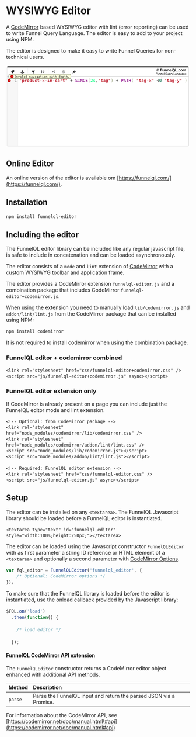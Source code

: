 # WYSIWYG Editor

A [CodeMirror](https://github.com/codemirror/CodeMirror) based WYSIWYG editor with lint \(error reporting\) can be used to write Funnel Query Language. The editor is easy to add to your project using NPM.

The editor is designed to make it easy to write Funnel Queries for non-technical users.

![FunnelQL Editor](./assets/editor.png)

## Online Editor

An online version of the editor is available om [https://funnelql.com/](https://funnelql.com/).

## Installation

```bash
npm install funnelql-editor
```

## Including the editor

The FunnelQL editor library can be included like any regular javascript file, is safe to include in concatenation and can be loaded asynchronously.

The editor consists of a `mode` and `lint` extension of [CodeMirror](https://github.com/codemirror/CodeMirror) with a custom WYSIWYG toolbar and application frame.

The editor provides a CodeMirror extension `funnelql-editor.js` and a combination package that includes CodeMirror `funnelql-editor+codemirror.js`.

When using the extension you need to manually load `lib/codemirror.js` and `addon/lint/lint.js` from the CodeMirror package that can be installed using NPM:

```bash
npm install codemirror
```

It is not required to install codemirror when using the combination package.

### FunnelQL editor + codemirror combined

```markup
<link rel="stylesheet" href="css/funnelql-editor+codemirror.css" />
<script src="js/funnelql-editor+codemirror.js" async></script>
```

### FunnelQL editor extension only

If CodeMirror is already present on a page you can include just the FunnelQL editor mode and lint extension.

```markup
<!-- Optional: from CodeMirror package -->
<link rel="stylesheet" href="node_modules/codemirror/lib/codemirror.css" />
<link rel="stylesheet" href="node_modules/codemirror/addon/lint/lint.css" />
<script src="node_modules/lib/codemirror.js"></script>
<script src="node_modules/addon/lint/lint.js"></script>

<!-- Required: FunnelQL editor extension -->
<link rel="stylesheet" href="css/funnelql-editor.css" />
<script src="js/funnelql-editor.js" async></script>
```

## Setup

The editor can be installed on any `<textarea>`. The FunnelQL Javascript library should be loaded before a FunnelQL editor is instantiated.

```markup
<textarea type="text" id="funnelql_editor" style="width:100%;height:250px;"></textarea>
```

The editor can be loaded using the Javascript constructor `FunnelQLEditor` with as first parameter a string ID reference or HTML element of a `<textarea>` and optionally a second parameter with [CodeMirror Options](https://codemirror.net/doc/manual.html#config).

```javascript
var fql_editor = FunnelQLEditor('funnelql_editor', {
    /* Optional: CodeMirror options */
});
```

To make sure that the FunnelQL library is loaded before the editor is instantiated, use the onload callback provided by the Javascript library:

```javascript
$FQL.on('load')
  .then(function() {

	/* load editor */

  });
```

#### FunnelQL CodeMirror API extension

The `FunnelQLEditor` constructor returns a CodeMirror editor object enhanced with additional API methods.

| Method | Description |
| :--- | :--- |
| `parse` | Parse the FunnelQL input and return the parsed JSON via a Promise. |

For information about the CodeMirror API, see [https://codemirror.net/doc/manual.html\#api](https://codemirror.net/doc/manual.html#api)

